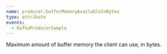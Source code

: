 ```yaml
---
name: producer.bufferMemoryAvailableInBytes
type: attribute
events:
  - KafkaProducerSample
---
```


Maximum amount of buffer memory the client can use, in bytes.
